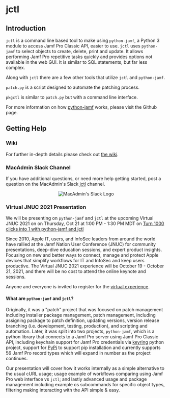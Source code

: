# jctl


## Introduction

`jctl` is a command line based tool to make using `python-jamf`, a Python 3 module to access Jamf Pro Classic API, easier to use. `jctl` uses `python-jamf` to select objects to create, delete, print and update. It allows performing Jamf Pro repetitive tasks quickly and provides options not available in the web GUI. It is similar to SQL statements, but far less complex.

Along with `jctl` there are a few other tools that utilize `jctl` and `python-jamf`.

`patch.py` is a script designed to automate the patching process.

`pkgctl` is similar to `patch.py` but with a command line interface.

For more information on how [python-jamf](https://github.com/univ-of-utah-marriott-library-apple/python-jamf) works, please visit the Github page.


## Getting Help

### Wiki

For further in-depth details please check out [the wiki](https://github.com/univ-of-utah-marriott-library-apple/jctl/wiki).

### MacAdmin Slack Channel

If you have additional questions, or need more help getting started, post a question on the MacAdmin's Slack [jctl](https://macadmins.slack.com/archives/C01C8KVV2UD) channel.

<p align="center">
<img src="https://github.com/univ-of-utah-marriott-library-apple/python-jamf/wiki/images/MacAdmins_Slack_logo.png" alt="MacAdmin's Slack Logo">
</p>

### Virtual JNUC 2021 Presentation

We will be presenting on `python-jamf` and `jctl` at the upcoming Virtual JNUC 2021 on on Thursday, Oct 21 at 1:00 PM - 1:30 PM MDT on [Turn 1000 clicks into 1 with python-jamf and jctl](https://reg.jamf.com/flow/jamf/jnuc2021/sessioncatalog/page/sessioncatalog/session/1620431676367001smXi)

Since 2010, Apple IT, users, and InfoSec leaders from around the world have rallied at the Jamf Nation User Conference (JNUC) for community presentations, deep-dive education sessions, and expert product insights. Focusing on new and better ways to connect, manage and protect Apple devices that simplify workflows for IT and InfoSec and keep users productive. The Virtual JNUC 2021 experience will be October 19 - October 21, 2021, and there will be no cost to attend the online keynote and sessions.

Anyone and everyone is invited to register for the [virtual experience](https://reg.jamf.com/flow/jamf/jnuc2021/reg/login).

#### What are `python-jamf` and `jctl`?

Originally, it was a "patch" project that was focused on patch management including installer package management, patch management, including assigning package to patch definition, updating versions, version release branching (i.e. development, testing, production), and scripting and automation. Later, it was split into two projects, `python-jamf`, which is a python library that connects to a Jamf Pro server using Jamf Pro Classic API, including keychain support for Jamf Pro credentials via [keyring](https://github.com/jaraco/keyring) python project, support for [PyPi](https://pypi.org/project/python-jamf/) to support pip installation and currently supports 56 Jamf Pro record types which will expand in number as the project continues.

Our presentation will cover how it works internally as a simple alternative to the usual cURL usage; usage example of workflows comparing using Jamf Pro web interface vs `jctl`; and lastly advanced usage and package management including example os subcommands for specific object types, filtering making interacting with the API simple & easy.
